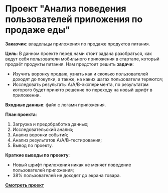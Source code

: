 # Проект "Анализ поведения пользователей приложения по продаже еды" 

**Заказчик**: владельцы приложения по продаже продуктов питания.

**Цель**: В данном проекте перед нами стоит задача разобраться, как ведут себя пользователи мобильного приложения в стартапе, который продаёт продукты питания. Нам предстоит решить **задачи**:

 - Изучить воронку продаж, узнать как и сколько пользователей доходят до покупки, а также, на каких шагах пользователи теряются;
 - Исследовать результаты A/A/B-эксперимента, по результатам которого будет принято решение по переходу на новый шрифт в приложении.

**Входные данные**: файл с логами приложения.

**План проекта**:

 1. Загрузка и предобработка данных;
 2. Исследовательский анализ;
 3. Анализ воронки событий;
 4. Анализ результатов А/А/В-тестирования;
 5. Вывод по проекту.

**Краткие выводы по проекту**:

 - Новый шрифт приложения никак не меняет поведение пользователей приложения;
 - 38% пользователей не доходят до экрана товара.


**[Смотреть проект](https://github.com/Alie-in-Wonderland/data-analyst-projects/blob/main/%D0%90%D0%BD%D0%B0%D0%BB%D0%B8%D0%B7%20%D0%BF%D0%BE%D0%B2%D0%B5%D0%B4%D0%B5%D0%BD%D0%B8%D1%8F%20%D0%BF%D0%BE%D0%BB%D1%8C%D0%B7%D0%BE%D0%B2%D0%B0%D1%82%D0%B5%D0%BB%D0%B5%D0%B9%20%D0%BF%D1%80%D0%B8%D0%BB%D0%BE%D0%B6%D0%B5%D0%BD%D0%B8%D1%8F%20%D0%BF%D0%BE%20%D0%BF%D1%80%D0%BE%D0%B4%D0%B0%D0%B6%D0%B5%20%D0%B5%D0%B4%D1%8B/food%20selling%20app.ipynb)**
